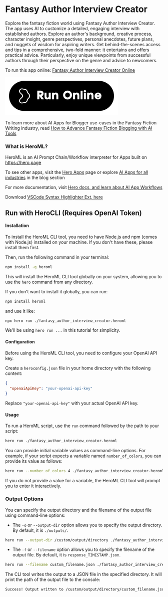 # Fantasy Author Interview Creator

Explore the fantasy fiction world using Fantasy Author Interview Creator. The app uses AI to customize a detailed, engaging interview with established authors. Explore an author's background, creative process, character insight, genre perspectives, personal anecdotes, future plans, and nuggets of wisdom for aspiring writers. Get behind-the-scenes access and tips in a comprehensive, two-fold manner: it entertains and offers practical advice. Particularly, enjoy unique viewpoints from successful authors through their perspective on the genre and advice to newcomers.

To run this app online: [Fantasy Author Interview Creator Online](https://hero.page/app/fantasy-author-interview-creator-insightful-ai-fantasy-author-insterviews/yDEXY6tF4cyHCbA91yEL)

[![Run Fantasy Author Interview Creator Online](/assets/run.svg)](https://hero.page/app/fantasy-author-interview-creator-insightful-ai-fantasy-author-insterviews/yDEXY6tF4cyHCbA91yEL)

To learn more about AI Apps for Blogger use-cases in the Fantasy Fiction Writing industry, read [How to Advance Fantasy Fiction Blogging with AI Tools](https://hero.page/blog/ai/fantasy-fiction-writing/how-to-advance-fantasy-fiction-blogging-with-ai-tools/170866)

### What is HeroML?
HeroML is an AI Prompt Chain/Workflow interpreter for Apps built on https://hero.page 

To see other apps, visit the [Hero Apps](https://hero.page/apps) page or explore [AI Apps for all industries](https://hero.page/blog) in the blog section

For more documentation, visit [Hero docs, and learn about AI App Workflows](https://hero.page/tutorials/introduction-to-heroml)

Download [VSCode Syntax Highlighter Ext. here](https://marketplace.visualstudio.com/items?itemName=hero-page.heroml)

## Run with HeroCLI (Requires OpenAI Token)

#### Installation

To install the HeroML CLI tool, you need to have Node.js and npm (comes with Node.js) installed on your machine. If you don't have these, please install them first. 

Then, run the following command in your terminal:

```bash
npm install -g heroml
```

This will install the HeroML CLI tool globally on your system, allowing you to use the `hero` command from any directory.

If you don't want to install it globally, you can run:

```bash
npm install heroml
```

and use it like:

```bash
npx hero run ./fantasy_author_interview_creator.heroml
```

We'll be using `hero run ...` in this tutorial for simplicity.

#### Configuration

Before using the HeroML CLI tool, you need to configure your OpenAI API key. 

Create a `heroconfig.json` file in your home directory with the following content:

```json
{
  "openaiApiKey": "your-openai-api-key"
}
```

Replace `"your-openai-api-key"` with your actual OpenAI API key.

#### Usage

To run a HeroML script, use the `run` command followed by the path to your script:

```bash
hero run ./fantasy_author_interview_creator.heroml
```

You can provide initial variable values as command-line options. For example, if your script expects a variable named `number_of_colors`, you can provide its value as follows:

```bash
hero run --number_of_colors 4 ./fantasy_author_interview_creator.heroml
```

If you do not provide a value for a variable, the HeroML CLI tool will prompt you to enter it interactively.

### Output Options

You can specify the output directory and the filename of the output file using command-line options:

- The `-o` or `--output-dir` option allows you to specify the output directory. By default, it is `./outputs/`.

```bash
hero run --output-dir /custom/output/directory ./fantasy_author_interview_creator.heroml
```

- The `-f` or `--filename` option allows you to specify the filename of the output file. By default, it is `response_TIMESTAMP.json`.

```bash
hero run --filename custom_filename.json ./fantasy_author_interview_creator.heroml
```

The CLI tool writes the output to a JSON file in the specified directory. It will print the path of the output file to the console:

```bash
Success! Output written to /custom/output/directory/custom_filename.json
```

